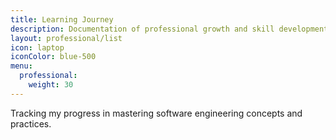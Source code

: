 ```yaml
---
title: Learning Journey
description: Documentation of professional growth and skill development
layout: professional/list
icon: laptop
iconColor: blue-500
menu:
  professional:
    weight: 30
---
```


Tracking my progress in mastering software engineering concepts and practices.